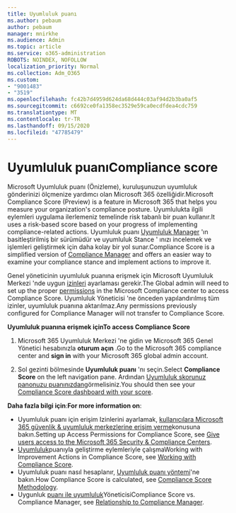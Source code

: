 ```yaml
---
title: Uyumluluk puanı
ms.author: pebaum
author: pebaum
manager: mnirkhe
ms.audience: Admin
ms.topic: article
ms.service: o365-administration
ROBOTS: NOINDEX, NOFOLLOW
localization_priority: Normal
ms.collection: Adm_O365
ms.custom:
- "9001483"
- "3519"
ms.openlocfilehash: fc42b7d4959d624da68d444c03af94d2b3ba0af5
ms.sourcegitcommit: c6692ce0fa1358ec3529e59ca0ecdfdea4cdc759
ms.translationtype: MT
ms.contentlocale: tr-TR
ms.lasthandoff: 09/15/2020
ms.locfileid: "47785479"
---
```

# <a name="compliance-score"></a><span data-ttu-id="2b416-102">Uyumluluk puanı</span><span class="sxs-lookup"><span data-stu-id="2b416-102">Compliance score</span></span>

<span data-ttu-id="2b416-103">Microsoft Uyumluluk puanı (Önizleme), kuruluşunuzun uyumluluk gönderinizi ölçmenize yardımcı olan Microsoft 365 özelliğidir.</span><span class="sxs-lookup"><span data-stu-id="2b416-103">Microsoft Compliance Score (Preview) is a feature in Microsoft 365 that helps you measure your organization's compliance posture.</span></span> <span data-ttu-id="2b416-104">Uyumlulukta ilgili eylemleri uygulama ilerlemeniz temelinde risk tabanlı bir puan kullanır.</span><span class="sxs-lookup"><span data-stu-id="2b416-104">It uses a risk-based score based on your progress of implementing compliance-related actions.</span></span>   <span data-ttu-id="2b416-105">Uyumluluk puanı [Uyumluluk Manager](https://docs.microsoft.com/microsoft-365/compliance/compliance-manager-overview) 'ın basitleştirilmiş bir sürümüdür ve uyumluluk Stance ' ınızı incelemek ve işlemleri geliştirmek için daha kolay bir yol sunar.</span><span class="sxs-lookup"><span data-stu-id="2b416-105">Compliance Score is a simplified version of [Compliance Manager](https://docs.microsoft.com/microsoft-365/compliance/compliance-manager-overview) and offers an easier way to examine your compliance stance and implement actions to improve it.</span></span> 

<span data-ttu-id="2b416-106">Genel yöneticinin uyumluluk puanına erişmek için Microsoft Uyumluluk Merkezi 'nde uygun [izinleri](https://docs.microsoft.com/microsoft-365/security/office-365-security/permissions-in-the-security-and-compliance-center) ayarlaması gerekir.</span><span class="sxs-lookup"><span data-stu-id="2b416-106">The Global admin will need to set up the proper [permissions](https://docs.microsoft.com/microsoft-365/security/office-365-security/permissions-in-the-security-and-compliance-center) in the Microsoft Compliance center to access Compliance Score.</span></span>  <span data-ttu-id="2b416-107">Uyumluluk Yöneticisi 'ne önceden yapılandırılmış tüm izinler, uyumluluk puanına aktarılmaz.</span><span class="sxs-lookup"><span data-stu-id="2b416-107">Any permissions previously configured for Compliance Manager will not transfer to Compliance Score.</span></span>

<span data-ttu-id="2b416-108">**Uyumluluk puanına erişmek için**</span><span class="sxs-lookup"><span data-stu-id="2b416-108">**To access Compliance Score**</span></span>

1. <span data-ttu-id="2b416-109">Microsoft 365 Uyumluluk Merkezi 'ne gidin ve Microsoft 365 Genel Yönetici hesabınızla **oturum açın** .</span><span class="sxs-lookup"><span data-stu-id="2b416-109">Go to the Microsoft 365 compliance center and **sign in** with your Microsoft 365 global admin account.</span></span>

2. <span data-ttu-id="2b416-110">Sol gezinti bölmesinde **Uyumluluk puanı** 'nı seçin.</span><span class="sxs-lookup"><span data-stu-id="2b416-110">Select **Compliance Score** on the left navigation pane.</span></span> <span data-ttu-id="2b416-111">Ardından [Uyumluluk skorunuz panonuzu puanınızdan](https://docs.microsoft.com/microsoft-365/compliance/compliance-score-setup#understand-the-compliance-score-dashboard)görmelisiniz.</span><span class="sxs-lookup"><span data-stu-id="2b416-111">You should then see your [Compliance Score dashboard with your score](https://docs.microsoft.com/microsoft-365/compliance/compliance-score-setup#understand-the-compliance-score-dashboard).</span></span>
 

<span data-ttu-id="2b416-112">**Daha fazla bilgi için**:</span><span class="sxs-lookup"><span data-stu-id="2b416-112">**For more information on**:</span></span>

- <span data-ttu-id="2b416-113">Uyumluluk puanı için erişim Izinlerini ayarlamak, [kullanıcılara Microsoft 365 güvenlik & uyumluluk merkezlerine erişim verme](https://docs.microsoft.com/microsoft-365/security/office-365-security/grant-access-to-the-security-and-compliance-center)konusuna bakın.</span><span class="sxs-lookup"><span data-stu-id="2b416-113">Setting up Access Permissions for Compliance Score, see [Give users access to the Microsoft 365 Security & Compliance Centers](https://docs.microsoft.com/microsoft-365/security/office-365-security/grant-access-to-the-security-and-compliance-center).</span></span>
- <span data-ttu-id="2b416-114">[Uyumluluk](https://docs.microsoft.com/microsoft-365/compliance/working-with-compliance-score)puanıyla geliştirme eylemleriyle çalışma</span><span class="sxs-lookup"><span data-stu-id="2b416-114">Working with Improvement Actions in Compliance Score, see  [Working with Compliance Score](https://docs.microsoft.com/microsoft-365/compliance/working-with-compliance-score).</span></span>
- <span data-ttu-id="2b416-115">Uyumluluk puanı nasıl hesaplanır, [Uyumluluk puanı yöntemi](https://docs.microsoft.com/microsoft-365/compliance/compliance-score-methodology)'ne bakın.</span><span class="sxs-lookup"><span data-stu-id="2b416-115">How Compliance Score is calculated, see [Compliance Score Methodology](https://docs.microsoft.com/microsoft-365/compliance/compliance-score-methodology).</span></span>
- <span data-ttu-id="2b416-116">Uygunluk [puanı ile uyumluluk](https://docs.microsoft.com/microsoft-365/compliance/compliance-score#relationship-to-compliance-manager)Yöneticisi</span><span class="sxs-lookup"><span data-stu-id="2b416-116">Compliance Score vs. Compliance Manager, see [Relationship to Compliance Manager](https://docs.microsoft.com/microsoft-365/compliance/compliance-score#relationship-to-compliance-manager).</span></span>

